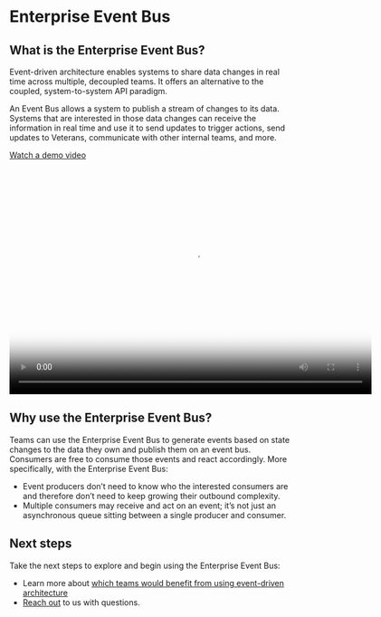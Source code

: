 # Enterprise Event Bus

## What is the Enterprise Event Bus?

Event-driven architecture enables systems to share data changes in real time across multiple, decoupled teams. It offers an alternative to the coupled, system-to-system API paradigm.

An Event Bus allows a system to publish a stream of changes to its data. Systems that are interested in those data changes can receive the information in real time and use it to send updates to trigger actions, send updates to Veterans, communicate with other internal teams, and more.

[Watch a demo video](https://github.com/department-of-veterans-affairs/ves-event-bus-developer-portal/raw/main/docs/videos/phase3_demo.mp4)

<video width="640" height="400" crossorigin="anonymous" controls poster="img/phase3_demo_poster.png">
  <source src="videos/phase3_demo.mp4" type="video/mp4">
  <track src="videos/GMT20230808-163754_Recording.transcript.vtt" label="English" kind="captions" srclang="en-us">
</video>

## Why use the Enterprise Event Bus?

Teams can use the Enterprise Event Bus to generate events based on state changes to the data they own and publish them on an event bus. Consumers are free to consume those events and react accordingly. More specifically, with the Enterprise Event Bus:

* Event producers don’t need to know who the interested consumers are and therefore don’t need to keep growing their outbound complexity.
* Multiple consumers may receive and act on an event; it’s not just an asynchronous queue sitting between a single producer and consumer.

## Next steps

Take the next steps to explore and begin using the Enterprise Event Bus:

* Learn more about [which teams would benefit from using event-driven architecture](./get-started.md)
* [Reach out](./get-support.md) to us with questions. 
